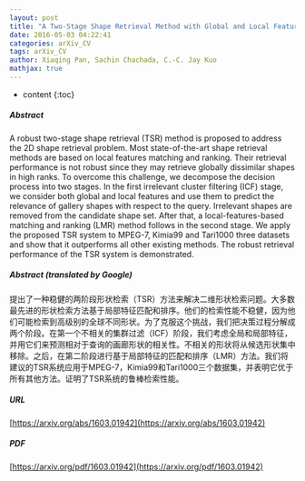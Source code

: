 ```yaml
---
layout: post
title: "A Two-Stage Shape Retrieval Method with Global and Local Features"
date: 2016-05-03 04:22:41
categories: arXiv_CV
tags: arXiv_CV
author: Xiaqing Pan, Sachin Chachada, C.-C. Jay Kuo
mathjax: true
---
```


* content
{:toc}

##### Abstract
A robust two-stage shape retrieval (TSR) method is proposed to address the 2D shape retrieval problem. Most state-of-the-art shape retrieval methods are based on local features matching and ranking. Their retrieval performance is not robust since they may retrieve globally dissimilar shapes in high ranks. To overcome this challenge, we decompose the decision process into two stages. In the first irrelevant cluster filtering (ICF) stage, we consider both global and local features and use them to predict the relevance of gallery shapes with respect to the query. Irrelevant shapes are removed from the candidate shape set. After that, a local-features-based matching and ranking (LMR) method follows in the second stage. We apply the proposed TSR system to MPEG-7, Kimia99 and Tari1000 three datasets and show that it outperforms all other existing methods. The robust retrieval performance of the TSR system is demonstrated.

##### Abstract (translated by Google)
提出了一种稳健的两阶段形状检索（TSR）方法来解决二维形状检索问题。大多数最先进的形状检索方法基于局部特征匹配和排序。他们的检索性能不稳健，因为他们可能检索到高级别的全球不同形状。为了克服这个挑战，我们把决策过程分解成两个阶段。在第一个不相关的集群过滤（ICF）阶段，我们考虑全局和局部特征，并用它们来预测相对于查询的画廊形状的相关性。不相关的形状将从候选形状集中移除。之后，在第二阶段进行基于局部特征的匹配和排序（LMR）方法。我们将建议的TSR系统应用于MPEG-7，Kimia99和Tari1000三个数据集，并表明它优于所有其他方法。证明了TSR系统的鲁棒检索性能。

##### URL
[https://arxiv.org/abs/1603.01942](https://arxiv.org/abs/1603.01942)

##### PDF
[https://arxiv.org/pdf/1603.01942](https://arxiv.org/pdf/1603.01942)


